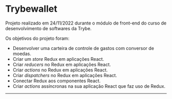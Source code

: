 # Trybewallet
Projeto realizado em 24/11/2022 durante o módulo de front-end do curso de desenvolvimento de softwares da Trybe.

Os objetivos do projeto foram:

* Desenvolver uma carteira de controle de gastos com conversor de moedas.
* Criar um _store_ Redux em aplicações React.
* Criar _reducers_ no Redux em aplicações React.
* Criar _actions_ no Redux em aplicações React.
* Criar _dispatchers_ no Redux em aplicações React.
* Conectar Redux aos componentes React.
* Criar _actions_ assíncronas na sua aplicação React que faz uso de Redux.

---